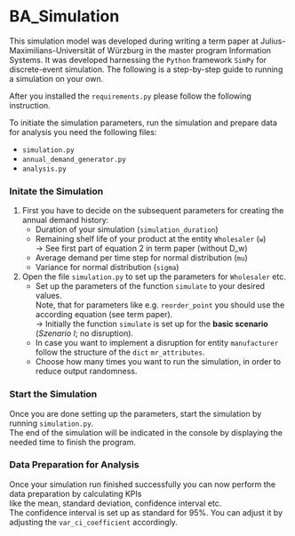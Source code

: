 # BA_Simulation

This simulation model was developed during writing a term paper 
at Julius-Maximilians-Universität of Würzburg in the master program Information Systems. 
It was developed harnessing the `Python` framework `SimPy` for discrete-event simulation.
The following is a step-by-step guide to running a simulation on your own.

After you installed the ``requirements.py`` please follow the following instruction. 

To initiate the simulation parameters, run the simulation and prepare data for analysis you need the following files:
- `simulation.py`
- `annual_demand_generator.py`
- `analysis.py`

### Initate the Simulation

1. First you have to decide on the subsequent parameters for creating the annual demand history:
   - Duration of your simulation (`simulation_duration`)
   - Remaining shelf life of your product at the entity `Wholesaler` (`w`) <br> &rarr;  See first part of equation 2 in term paper (without D_w) 
   - Average demand per time step for normal distribution (`mu`) 
   - Variance for normal distribution (`sigma`) 
2. Open the file `simulation.py` to set up the parameters for `Wholesaler` etc.<br>
   - Set up the parameters of the function `simulate` to your desired values. 
   <br> Note, that for parameters like e.g. `reorder_point` you should use the according equation (see term paper).
   <br> &rarr; Initially the function `simulate` is set up for the **basic scenario** (*Szenario I*; no disruption).
   - In case you want to implement a disruption for entity `manufacturer` follow the structure of the `dict` `mr_attributes`.
   - Choose how many times you want to run the simulation, in order to reduce output randomness.

### Start the Simulation

Once you are done setting up the parameters, start the simulation by running `simulation.py`. <br>
The end of the simulation will be indicated in the console by displaying the needed time to finish the program. 

### Data Preparation for Analysis

Once your simulation run finished successfully you can now perform the data preparation by calculating KPIs <br>
like the mean, standard deviation, confidence interval etc. <br>
The confidence interval is set up as standard for 95%. You can adjust it by adjusting the `var_ci_coefficient` accordingly.